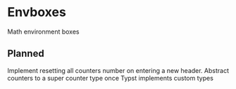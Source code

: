 # Envboxes
Math environment boxes

## Planned
Implement resetting all counters number on entering a new header.
Abstract counters to a super counter type once Typst implements custom types
